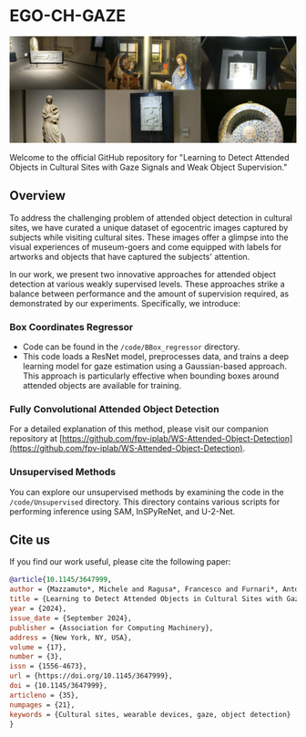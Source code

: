 # EGO-CH-GAZE

![Add an Image Here](./img/back.jpg) <!-- Replace "link_to_image.png" with the actual image URL or file path -->

Welcome to the official GitHub repository for "Learning to Detect Attended Objects in Cultural Sites with Gaze Signals and Weak Object Supervision."

## Overview

To address the challenging problem of attended object detection in cultural sites, we have curated a unique dataset of egocentric images captured by subjects while visiting cultural sites. These images offer a glimpse into the visual experiences of museum-goers and come equipped with labels for artworks and objects that have captured the subjects' attention.

In our work, we present two innovative approaches for attended object detection at various weakly supervised levels. These approaches strike a balance between performance and the amount of supervision required, as demonstrated by our experiments. Specifically, we introduce:

### Box Coordinates Regressor

- Code can be found in the `/code/BBox_regressor` directory.
- This code loads a ResNet model, preprocesses data, and trains a deep learning model for gaze estimation using a Gaussian-based approach. This approach is particularly effective when bounding boxes around attended objects are available for training.

### Fully Convolutional Attended Object Detection

For a detailed explanation of this method, please visit our companion repository at [https://github.com/fpv-iplab/WS-Attended-Object-Detection](https://github.com/fpv-iplab/WS-Attended-Object-Detection).

### Unsupervised Methods

You can explore our unsupervised methods by examining the code in the `/code/Unsupervised` directory. This directory contains various scripts for performing inference using SAM, InSPyReNet, and U-2-Net.



## Cite us

If you find our work useful, please cite the following paper:

```bibtex
@article{10.1145/3647999,
author = {Mazzamuto*, Michele and Ragusa*, Francesco and Furnari*, Antonino and Farinella*, Giovanni Maria},
title = {Learning to Detect Attended Objects in Cultural Sites with Gaze Signals and Weak Object Supervision},
year = {2024},
issue_date = {September 2024},
publisher = {Association for Computing Machinery},
address = {New York, NY, USA},
volume = {17},
number = {3},
issn = {1556-4673},
url = {https://doi.org/10.1145/3647999},
doi = {10.1145/3647999},
articleno = {35},
numpages = {21},
keywords = {Cultural sites, wearable devices, gaze, object detection}
}
